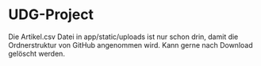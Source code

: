 # UDG-Project

Die Artikel.csv Datei in app/static/uploads ist nur schon drin, damit die Ordnerstruktur von GitHub angenommen wird. Kann gerne nach Download gelöscht werden.
